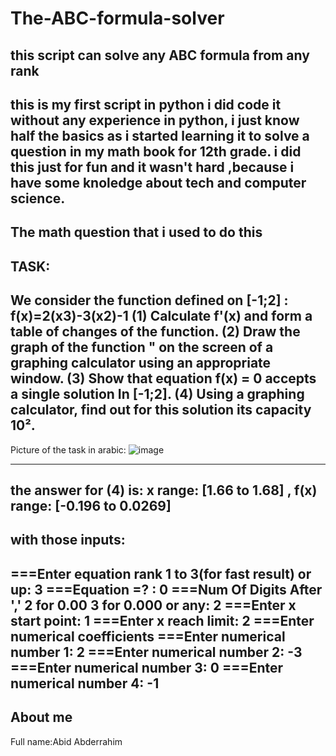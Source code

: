 # The-ABC-formula-solver
this script can solve any ABC formula from any rank 
----------------------------------------------------
this is my first script in python
i did code it without any experience in python, i just know half the basics
as i started learning it to solve a question in my math book for 12th grade.
i did this just for fun and it wasn't hard ,because i have some knoledge about
tech and computer science.
----------------------------------------------------
The math question that i used to do this 
----------------------------------------
TASK:
-----
We consider the function defined on [-1;2] :
      f(x)=2(x**3)-3(x**2)-1
(1) Calculate f'(x) and form a table of changes of the function.
(2) Draw the graph of the function " on the screen of a graphing calculator
using an appropriate window.
(3) Show that equation f(x) = 0 accepts a single solution
In [-1;2].
(4) Using a graphing calculator, find out for this solution its capacity
10².
-----------------------------------------
Picture of the task in arabic:
![image](https://user-images.githubusercontent.com/126519354/227034239-0530635f-685e-49a6-8d7f-1eae120b95a1.png)

-----------------------------------------
the answer for (4) is: x range: [1.66 to 1.68] , f(x) range: [-0.196 to 0.0269]
-------------------------------------------------------------------------------
with those inputs:
------------------
===Enter equation rank 1 to 3(for fast result) or up: 3
===Equation =? : 0
===Num Of Digits After ',' 2 for 0.00 3 for 0.000 or any: 2
===Enter x start point: 1
===Enter x reach limit: 2
===Enter numerical coefficients
===Enter numerical number 1: 2
===Enter numerical number 2: -3
===Enter numerical number 3: 0
===Enter numerical number 4: -1
-----------------------------------------
About me
--------
Full name:Abid Abderrahim
